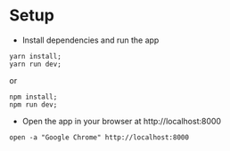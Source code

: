 # Setup

* Install dependencies and run the app

```
yarn install;
yarn run dev;
```
or
```
npm install;
npm run dev;
```

* Open the app in your browser at http://localhost:8000

```
open -a "Google Chrome" http://localhost:8000
```
